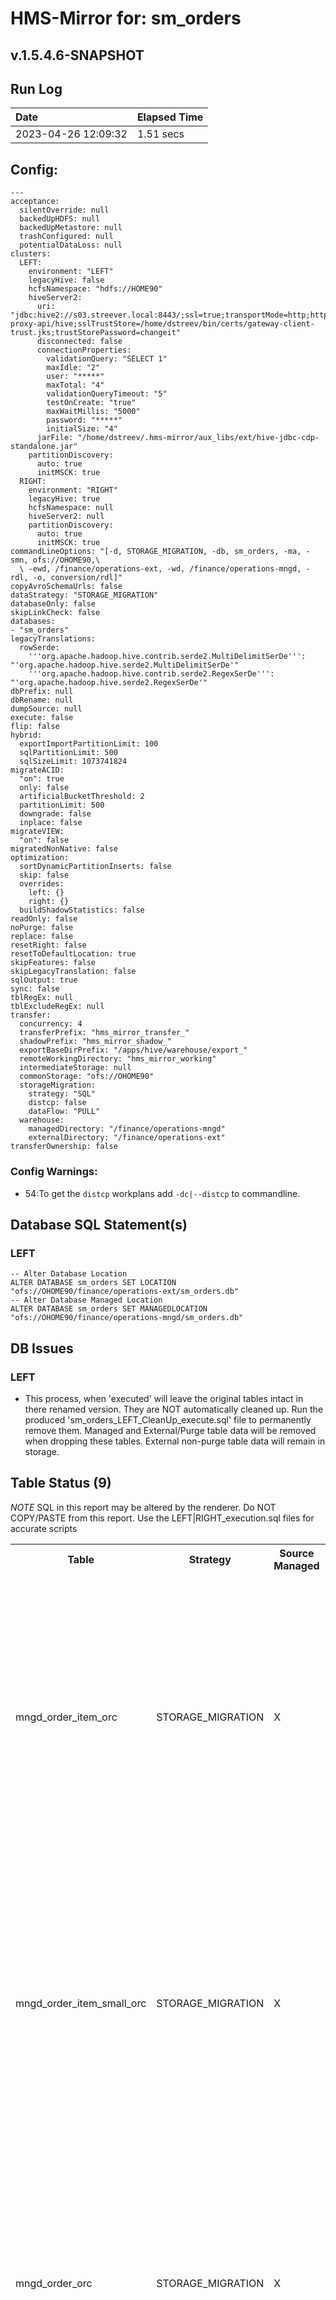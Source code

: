 # HMS-Mirror for: sm_orders

v.1.5.4.6-SNAPSHOT
---
## Run Log

| Date | Elapsed Time |
|:---|:---|
| 2023-04-26 12:09:32 | 1.51 secs |

## Config:
```
---
acceptance:
  silentOverride: null
  backedUpHDFS: null
  backedUpMetastore: null
  trashConfigured: null
  potentialDataLoss: null
clusters:
  LEFT:
    environment: "LEFT"
    legacyHive: false
    hcfsNamespace: "hdfs://HOME90"
    hiveServer2:
      uri: "jdbc:hive2://s03.streever.local:8443/;ssl=true;transportMode=http;httpPath=gateway/cdp-proxy-api/hive;sslTrustStore=/home/dstreev/bin/certs/gateway-client-trust.jks;trustStorePassword=changeit"
      disconnected: false
      connectionProperties:
        validationQuery: "SELECT 1"
        maxIdle: "2"
        user: "*****"
        maxTotal: "4"
        validationQueryTimeout: "5"
        testOnCreate: "true"
        maxWaitMillis: "5000"
        password: "*****"
        initialSize: "4"
      jarFile: "/home/dstreev/.hms-mirror/aux_libs/ext/hive-jdbc-cdp-standalone.jar"
    partitionDiscovery:
      auto: true
      initMSCK: true
  RIGHT:
    environment: "RIGHT"
    legacyHive: true
    hcfsNamespace: null
    hiveServer2: null
    partitionDiscovery:
      auto: true
      initMSCK: true
commandLineOptions: "[-d, STORAGE_MIGRATION, -db, sm_orders, -ma, -smn, ofs://OHOME90,\
  \ -ewd, /finance/operations-ext, -wd, /finance/operations-mngd, -rdl, -o, conversion/rdl]"
copyAvroSchemaUrls: false
dataStrategy: "STORAGE_MIGRATION"
databaseOnly: false
skipLinkCheck: false
databases:
- "sm_orders"
legacyTranslations:
  rowSerde:
    '''org.apache.hadoop.hive.contrib.serde2.MultiDelimitSerDe''': "'org.apache.hadoop.hive.serde2.MultiDelimitSerDe'"
    '''org.apache.hadoop.hive.contrib.serde2.RegexSerDe''': "'org.apache.hadoop.hive.serde2.RegexSerDe'"
dbPrefix: null
dbRename: null
dumpSource: null
execute: false
flip: false
hybrid:
  exportImportPartitionLimit: 100
  sqlPartitionLimit: 500
  sqlSizeLimit: 1073741824
migrateACID:
  "on": true
  only: false
  artificialBucketThreshold: 2
  partitionLimit: 500
  downgrade: false
  inplace: false
migrateVIEW:
  "on": false
migratedNonNative: false
optimization:
  sortDynamicPartitionInserts: false
  skip: false
  overrides:
    left: {}
    right: {}
  buildShadowStatistics: false
readOnly: false
noPurge: false
replace: false
resetRight: false
resetToDefaultLocation: true
skipFeatures: false
skipLegacyTranslation: false
sqlOutput: true
sync: false
tblRegEx: null
tblExcludeRegEx: null
transfer:
  concurrency: 4
  transferPrefix: "hms_mirror_transfer_"
  shadowPrefix: "hms_mirror_shadow_"
  exportBaseDirPrefix: "/apps/hive/warehouse/export_"
  remoteWorkingDirectory: "hms_mirror_working"
  intermediateStorage: null
  commonStorage: "ofs://OHOME90"
  storageMigration:
    strategy: "SQL"
    distcp: false
    dataFlow: "PULL"
  warehouse:
    managedDirectory: "/finance/operations-mngd"
    externalDirectory: "/finance/operations-ext"
transferOwnership: false

```

### Config Warnings:
- 54:To get the `distcp` workplans add `-dc|--distcp` to commandline.

## Database SQL Statement(s)

### LEFT

```
-- Alter Database Location
ALTER DATABASE sm_orders SET LOCATION "ofs://OHOME90/finance/operations-ext/sm_orders.db"
-- Alter Database Managed Location
ALTER DATABASE sm_orders SET MANAGEDLOCATION "ofs://OHOME90/finance/operations-mngd/sm_orders.db"
```

## DB Issues

### LEFT

* This process, when 'executed' will leave the original tables intact in there renamed version.  They are NOT automatically cleaned up.  Run the produced 'sm_orders_LEFT_CleanUp_execute.sql' file to permanently remove them.  Managed and External/Purge table data will be removed when dropping these tables.  External non-purge table data will remain in storage.

## Table Status (9)

*NOTE* SQL in this report may be altered by the renderer.  Do NOT COPY/PASTE from this report.  Use the LEFT|RIGHT_execution.sql files for accurate scripts

<table>
<tr>
<th style="test-align:left">Table</th>
<th style="test-align:left">Strategy</th>
<th style="test-align:left">Source<br/>Managed</th>
<th style="test-align:left">Source<br/>ACID</th>
<th style="test-align:left">Phase<br/>State</th>
<th style="test-align:right">Duration</th>
<th style="test-align:right">Partition<br/>Count</th>
<th style="test-align:left">Steps</th>
<th style="test-align:left">Added<br/>Properties</th>
<th style="test-align:left">Issues</th>
<th style="test-align:left">SQL</th>
</tr>
<tr>
<td>mngd_order_item_orc</td>
<td>STORAGE_MIGRATION</td>
<td>X</td>
<td>
X</td>
<td>SUCCESS</td>
<td>.05</td>
<td> </td>
<td>
<table>
<tr>
<td>.00</td><td>init</td><td></td></tr>
<tr>
<td>.23</td><td>LEFT</td><td>Fetched Schema</td></tr>
<tr>
<td>.00</td><td>TRANSACTIONAL</td><td>true</td></tr>
<tr>
<td>.86</td><td>TRANSFER</td><td>STORAGE_MIGRATION</td></tr>
<tr>
<td>.04</td><td>LEFT</td><td>Sql Run Complete for: Selecting DB</td></tr>
<tr>
<td>.00</td><td>LEFT</td><td>Sql Run Complete for: Rename table</td></tr>
<tr>
<td>.00</td><td>LEFT</td><td>Sql Run Complete for: Creating Table</td></tr>
<tr>
<td>.00</td><td>LEFT</td><td>Sql Run Complete for: Moving data to new Namespace</td></tr>
</table>
</td>
<td>
<table><tr>
<th colspan="2">RIGHT</th>
</tr>
<tr>
<td>hmsMirror_Metadata_Stage1</td>
<td>2023-04-26 12:09:32</td>
</tr>
</table></td>
<td>
<table><tr>
<th>RIGHT</th>
</tr>
<tr>
<td>Location Stripped from ACID definition.  Location element in 'CREATE' not allowed in Hive3+</td>
</tr>
<tr>
<td>'reset-to-default-location' was specified.  Table definition stripped of LOCATION.  Location will be determined by the database or system warehouse settings.</td>
</tr>
</table></td>
<td>
<table><tr>
<th colspan="2">LEFT</th>
</tr>
<tr>
<td>Selecting DB</td>
<td>USE sm_orders</td>
</tr>
<tr>
<td>Rename table</td>
<td> ALTER TABLE mngd_order_item_orc RENAME TO mngd_order_item_orc_bc9c89a2fc7f4fd2a64402869b97ca42</td>
</tr>
<tr>
<td>Creating Table</td>
<td>CREATE TABLE `mngd_order_item_orc`(
`order_id` string,
`order_item_id` string,
`product_id` string,
`quantity` bigint,
`cost` double)
ROW FORMAT SERDE
'org.apache.hadoop.hive.ql.io.orc.OrcSerde'
STORED AS INPUTFORMAT
'org.apache.hadoop.hive.ql.io.orc.OrcInputFormat'
OUTPUTFORMAT
'org.apache.hadoop.hive.ql.io.orc.OrcOutputFormat'
TBLPROPERTIES (
'hmsMirror_Metadata_Stage1'='2023-04-26 12:09:32',
'bucketing_version'='2',
'transactional'='true',
'transactional_properties'='insert_only'
)</td>
</tr>
<tr>
<td>Moving data to new Namespace</td>
<td>FROM mngd_order_item_orc_bc9c89a2fc7f4fd2a64402869b97ca42 INSERT OVERWRITE TABLE mngd_order_item_orc SELECT *</td>
</tr>
<tr>
<td>Drop table</td>
<td>DROP TABLE IF EXISTS mngd_order_item_orc_bc9c89a2fc7f4fd2a64402869b97ca42</td>
</tr>
</table></td>
</tr>
<tr>
<td>mngd_order_item_small_orc</td>
<td>STORAGE_MIGRATION</td>
<td>X</td>
<td>
X</td>
<td>SUCCESS</td>
<td>.04</td>
<td> </td>
<td>
<table>
<tr>
<td>.00</td><td>init</td><td></td></tr>
<tr>
<td>.55</td><td>LEFT</td><td>Fetched Schema</td></tr>
<tr>
<td>.00</td><td>TRANSACTIONAL</td><td>true</td></tr>
<tr>
<td>.54</td><td>TRANSFER</td><td>STORAGE_MIGRATION</td></tr>
<tr>
<td>.01</td><td>LEFT</td><td>Sql Run Complete for: Selecting DB</td></tr>
<tr>
<td>.00</td><td>LEFT</td><td>Sql Run Complete for: Rename table</td></tr>
<tr>
<td>.00</td><td>LEFT</td><td>Sql Run Complete for: Creating Table</td></tr>
<tr>
<td>.02</td><td>LEFT</td><td>Sql Run Complete for: Moving data to new Namespace</td></tr>
</table>
</td>
<td>
<table><tr>
<th colspan="2">RIGHT</th>
</tr>
<tr>
<td>hmsMirror_Metadata_Stage1</td>
<td>2023-04-26 12:09:32</td>
</tr>
</table></td>
<td>
<table><tr>
<th>RIGHT</th>
</tr>
<tr>
<td>Location Stripped from ACID definition.  Location element in 'CREATE' not allowed in Hive3+</td>
</tr>
<tr>
<td>'reset-to-default-location' was specified.  Table definition stripped of LOCATION.  Location will be determined by the database or system warehouse settings.</td>
</tr>
</table></td>
<td>
<table><tr>
<th colspan="2">LEFT</th>
</tr>
<tr>
<td>Selecting DB</td>
<td>USE sm_orders</td>
</tr>
<tr>
<td>Rename table</td>
<td> ALTER TABLE mngd_order_item_small_orc RENAME TO mngd_order_item_small_orc_b028df3715c541d784dda9deb29936c3</td>
</tr>
<tr>
<td>Creating Table</td>
<td>CREATE TABLE `mngd_order_item_small_orc`(
`order_id` string,
`order_item_id` string,
`product_id` string,
`quantity` bigint,
`cost` double)
ROW FORMAT SERDE
'org.apache.hadoop.hive.ql.io.orc.OrcSerde'
STORED AS INPUTFORMAT
'org.apache.hadoop.hive.ql.io.orc.OrcInputFormat'
OUTPUTFORMAT
'org.apache.hadoop.hive.ql.io.orc.OrcOutputFormat'
TBLPROPERTIES (
'hmsMirror_Metadata_Stage1'='2023-04-26 12:09:32',
'bucketing_version'='2',
'transactional'='true',
'transactional_properties'='insert_only'
)</td>
</tr>
<tr>
<td>Moving data to new Namespace</td>
<td>FROM mngd_order_item_small_orc_b028df3715c541d784dda9deb29936c3 INSERT OVERWRITE TABLE mngd_order_item_small_orc SELECT *</td>
</tr>
<tr>
<td>Drop table</td>
<td>DROP TABLE IF EXISTS mngd_order_item_small_orc_b028df3715c541d784dda9deb29936c3</td>
</tr>
</table></td>
</tr>
<tr>
<td>mngd_order_orc</td>
<td>STORAGE_MIGRATION</td>
<td>X</td>
<td>
X</td>
<td>SUCCESS</td>
<td>.02</td>
<td> </td>
<td>
<table>
<tr>
<td>.00</td><td>init</td><td></td></tr>
<tr>
<td>.81</td><td>LEFT</td><td>Fetched Schema</td></tr>
<tr>
<td>.00</td><td>TRANSACTIONAL</td><td>true</td></tr>
<tr>
<td>.28</td><td>TRANSFER</td><td>STORAGE_MIGRATION</td></tr>
<tr>
<td>.02</td><td>LEFT</td><td>Sql Run Complete for: Selecting DB</td></tr>
<tr>
<td>.00</td><td>LEFT</td><td>Sql Run Complete for: Rename table</td></tr>
<tr>
<td>.00</td><td>LEFT</td><td>Sql Run Complete for: Creating Table</td></tr>
<tr>
<td>.00</td><td>LEFT</td><td>Sql Run Complete for: Moving data to new Namespace</td></tr>
</table>
</td>
<td>
<table><tr>
<th colspan="2">RIGHT</th>
</tr>
<tr>
<td>hmsMirror_Metadata_Stage1</td>
<td>2023-04-26 12:09:32</td>
</tr>
</table></td>
<td>
<table><tr>
<th>RIGHT</th>
</tr>
<tr>
<td>Location Stripped from ACID definition.  Location element in 'CREATE' not allowed in Hive3+</td>
</tr>
<tr>
<td>'reset-to-default-location' was specified.  Table definition stripped of LOCATION.  Location will be determined by the database or system warehouse settings.</td>
</tr>
</table></td>
<td>
<table><tr>
<th colspan="2">LEFT</th>
</tr>
<tr>
<td>Selecting DB</td>
<td>USE sm_orders</td>
</tr>
<tr>
<td>Rename table</td>
<td> ALTER TABLE mngd_order_orc RENAME TO mngd_order_orc_da7c308560bd4d0a8790d1f7b68b64cc</td>
</tr>
<tr>
<td>Creating Table</td>
<td>CREATE TABLE `mngd_order_orc`(
`id` string,
`user_id` string,
`order_date` date,
`status` string)
ROW FORMAT SERDE
'org.apache.hadoop.hive.ql.io.orc.OrcSerde'
STORED AS INPUTFORMAT
'org.apache.hadoop.hive.ql.io.orc.OrcInputFormat'
OUTPUTFORMAT
'org.apache.hadoop.hive.ql.io.orc.OrcOutputFormat'
TBLPROPERTIES (
'hmsMirror_Metadata_Stage1'='2023-04-26 12:09:32',
'bucketing_version'='2',
'transactional'='true',
'transactional_properties'='insert_only'
)</td>
</tr>
<tr>
<td>Moving data to new Namespace</td>
<td>FROM mngd_order_orc_da7c308560bd4d0a8790d1f7b68b64cc INSERT OVERWRITE TABLE mngd_order_orc SELECT *</td>
</tr>
<tr>
<td>Drop table</td>
<td>DROP TABLE IF EXISTS mngd_order_orc_da7c308560bd4d0a8790d1f7b68b64cc</td>
</tr>
</table></td>
</tr>
<tr>
<td>mngd_order_small_orc</td>
<td>STORAGE_MIGRATION</td>
<td>X</td>
<td>
X</td>
<td>SUCCESS</td>
<td>.03</td>
<td> </td>
<td>
<table>
<tr>
<td>.00</td><td>init</td><td></td></tr>
<tr>
<td>.82</td><td>LEFT</td><td>Fetched Schema</td></tr>
<tr>
<td>.00</td><td>TRANSACTIONAL</td><td>true</td></tr>
<tr>
<td>.27</td><td>TRANSFER</td><td>STORAGE_MIGRATION</td></tr>
<tr>
<td>.03</td><td>LEFT</td><td>Sql Run Complete for: Selecting DB</td></tr>
<tr>
<td>.00</td><td>LEFT</td><td>Sql Run Complete for: Rename table</td></tr>
<tr>
<td>.00</td><td>LEFT</td><td>Sql Run Complete for: Creating Table</td></tr>
<tr>
<td>.00</td><td>LEFT</td><td>Sql Run Complete for: Moving data to new Namespace</td></tr>
</table>
</td>
<td>
<table><tr>
<th colspan="2">RIGHT</th>
</tr>
<tr>
<td>hmsMirror_Metadata_Stage1</td>
<td>2023-04-26 12:09:32</td>
</tr>
</table></td>
<td>
<table><tr>
<th>RIGHT</th>
</tr>
<tr>
<td>Location Stripped from ACID definition.  Location element in 'CREATE' not allowed in Hive3+</td>
</tr>
<tr>
<td>'reset-to-default-location' was specified.  Table definition stripped of LOCATION.  Location will be determined by the database or system warehouse settings.</td>
</tr>
</table></td>
<td>
<table><tr>
<th colspan="2">LEFT</th>
</tr>
<tr>
<td>Selecting DB</td>
<td>USE sm_orders</td>
</tr>
<tr>
<td>Rename table</td>
<td> ALTER TABLE mngd_order_small_orc RENAME TO mngd_order_small_orc_640778cfae4e4b9182db8d4904ca936a</td>
</tr>
<tr>
<td>Creating Table</td>
<td>CREATE TABLE `mngd_order_small_orc`(
`id` string,
`user_id` string,
`order_date` date,
`status` string)
ROW FORMAT SERDE
'org.apache.hadoop.hive.ql.io.orc.OrcSerde'
STORED AS INPUTFORMAT
'org.apache.hadoop.hive.ql.io.orc.OrcInputFormat'
OUTPUTFORMAT
'org.apache.hadoop.hive.ql.io.orc.OrcOutputFormat'
TBLPROPERTIES (
'hmsMirror_Metadata_Stage1'='2023-04-26 12:09:32',
'bucketing_version'='2',
'transactional'='true',
'transactional_properties'='insert_only'
)</td>
</tr>
<tr>
<td>Moving data to new Namespace</td>
<td>FROM mngd_order_small_orc_640778cfae4e4b9182db8d4904ca936a INSERT OVERWRITE TABLE mngd_order_small_orc SELECT *</td>
</tr>
<tr>
<td>Drop table</td>
<td>DROP TABLE IF EXISTS mngd_order_small_orc_640778cfae4e4b9182db8d4904ca936a</td>
</tr>
</table></td>
</tr>
<tr>
<td>order_item_orc</td>
<td>STORAGE_MIGRATION</td>
<td></td>
<td>
</td>
<td>SUCCESS</td>
<td>.02</td>
<td> </td>
<td>
<table>
<tr>
<td>.00</td><td>init</td><td></td></tr>
<tr>
<td>.51</td><td>LEFT</td><td>Fetched Schema</td></tr>
<tr>
<td>.60</td><td>TRANSFER</td><td>STORAGE_MIGRATION</td></tr>
<tr>
<td>.02</td><td>LEFT</td><td>Sql Run Complete for: Selecting DB</td></tr>
<tr>
<td>.00</td><td>LEFT</td><td>Sql Run Complete for: Remove table property</td></tr>
<tr>
<td>.00</td><td>LEFT</td><td>Sql Run Complete for: Rename table</td></tr>
<tr>
<td>.01</td><td>LEFT</td><td>Sql Run Complete for: Creating Table</td></tr>
<tr>
<td>.00</td><td>LEFT</td><td>Sql Run Complete for: Moving data to new Namespace</td></tr>
</table>
</td>
<td>
<table><tr>
<th colspan="2">RIGHT</th>
</tr>
<tr>
<td>hmsMirror_Metadata_Stage1</td>
<td>2023-04-26 12:09:32</td>
</tr>
</table></td>
<td>
<table><tr>
<th>RIGHT</th>
</tr>
<tr>
<td>'reset-to-default-location' was specified.  Table definition stripped of LOCATION.  Location will be determined by the database or system warehouse settings.</td>
</tr>
</table></td>
<td>
<table><tr>
<th colspan="2">LEFT</th>
</tr>
<tr>
<td>Selecting DB</td>
<td>USE sm_orders</td>
</tr>
<tr>
<td>Remove table property</td>
<td>ALTER TABLE order_item_orc UNSET TBLPROPERTIES ("TRANSLATED_TO_EXTERNAL")</td>
</tr>
<tr>
<td>Rename table</td>
<td> ALTER TABLE order_item_orc RENAME TO order_item_orc_e2b738365a514daa94500b657cc1350c</td>
</tr>
<tr>
<td>Creating Table</td>
<td>CREATE EXTERNAL TABLE `order_item_orc`(
`order_id` string,
`order_item_id` string,
`product_id` string,
`quantity` bigint,
`cost` double)
ROW FORMAT SERDE
'org.apache.hadoop.hive.ql.io.orc.OrcSerde'
STORED AS INPUTFORMAT
'org.apache.hadoop.hive.ql.io.orc.OrcInputFormat'
OUTPUTFORMAT
'org.apache.hadoop.hive.ql.io.orc.OrcOutputFormat'
TBLPROPERTIES (
'hmsMirror_Metadata_Stage1'='2023-04-26 12:09:32',
'TRANSLATED_TO_EXTERNAL'='TRUE',
'bucketing_version'='2',
'external.table.purge'='false'
)</td>
</tr>
<tr>
<td>Moving data to new Namespace</td>
<td>FROM order_item_orc_e2b738365a514daa94500b657cc1350c INSERT OVERWRITE TABLE order_item_orc SELECT *</td>
</tr>
<tr>
<td>Drop table</td>
<td>DROP TABLE IF EXISTS order_item_orc_e2b738365a514daa94500b657cc1350c</td>
</tr>
</table></td>
</tr>
<tr>
<td>order_item_small_orc</td>
<td>STORAGE_MIGRATION</td>
<td></td>
<td>
</td>
<td>SUCCESS</td>
<td>.03</td>
<td> </td>
<td>
<table>
<tr>
<td>.00</td><td>init</td><td></td></tr>
<tr>
<td>1.08</td><td>LEFT</td><td>Fetched Schema</td></tr>
<tr>
<td>.05</td><td>TRANSFER</td><td>STORAGE_MIGRATION</td></tr>
<tr>
<td>.02</td><td>LEFT</td><td>Sql Run Complete for: Selecting DB</td></tr>
<tr>
<td>.00</td><td>LEFT</td><td>Sql Run Complete for: Rename table</td></tr>
<tr>
<td>.00</td><td>LEFT</td><td>Sql Run Complete for: Creating Table</td></tr>
<tr>
<td>.00</td><td>LEFT</td><td>Sql Run Complete for: Moving data to new Namespace</td></tr>
</table>
</td>
<td>
<table><tr>
<th colspan="2">RIGHT</th>
</tr>
<tr>
<td>hmsMirror_Metadata_Stage1</td>
<td>2023-04-26 12:09:32</td>
</tr>
</table></td>
<td>
<table><tr>
<th>RIGHT</th>
</tr>
<tr>
<td>'reset-to-default-location' was specified.  Table definition stripped of LOCATION.  Location will be determined by the database or system warehouse settings.</td>
</tr>
</table></td>
<td>
<table><tr>
<th colspan="2">LEFT</th>
</tr>
<tr>
<td>Selecting DB</td>
<td>USE sm_orders</td>
</tr>
<tr>
<td>Rename table</td>
<td> ALTER TABLE order_item_small_orc RENAME TO order_item_small_orc_ced67c4c3fbc498b8018c39b5b567068</td>
</tr>
<tr>
<td>Creating Table</td>
<td>CREATE EXTERNAL TABLE `order_item_small_orc`(
`order_id` string,
`order_item_id` string,
`product_id` string,
`quantity` bigint,
`cost` double)
ROW FORMAT SERDE
'org.apache.hadoop.hive.ql.io.orc.OrcSerde'
STORED AS INPUTFORMAT
'org.apache.hadoop.hive.ql.io.orc.OrcInputFormat'
OUTPUTFORMAT
'org.apache.hadoop.hive.ql.io.orc.OrcOutputFormat'
TBLPROPERTIES (
'hmsMirror_Metadata_Stage1'='2023-04-26 12:09:32',
'bucketing_version'='2')</td>
</tr>
<tr>
<td>Moving data to new Namespace</td>
<td>FROM order_item_small_orc_ced67c4c3fbc498b8018c39b5b567068 INSERT OVERWRITE TABLE order_item_small_orc SELECT *</td>
</tr>
<tr>
<td>Drop table</td>
<td>DROP TABLE IF EXISTS order_item_small_orc_ced67c4c3fbc498b8018c39b5b567068</td>
</tr>
</table></td>
</tr>
<tr>
<td>order_orc</td>
<td>STORAGE_MIGRATION</td>
<td></td>
<td>
</td>
<td>SUCCESS</td>
<td>.02</td>
<td> </td>
<td>
<table>
<tr>
<td>.00</td><td>init</td><td></td></tr>
<tr>
<td>.81</td><td>LEFT</td><td>Fetched Schema</td></tr>
<tr>
<td>.32</td><td>TRANSFER</td><td>STORAGE_MIGRATION</td></tr>
<tr>
<td>.02</td><td>LEFT</td><td>Sql Run Complete for: Selecting DB</td></tr>
<tr>
<td>.00</td><td>LEFT</td><td>Sql Run Complete for: Rename table</td></tr>
<tr>
<td>.00</td><td>LEFT</td><td>Sql Run Complete for: Creating Table</td></tr>
<tr>
<td>.00</td><td>LEFT</td><td>Sql Run Complete for: Moving data to new Namespace</td></tr>
</table>
</td>
<td>
<table><tr>
<th colspan="2">RIGHT</th>
</tr>
<tr>
<td>hmsMirror_Metadata_Stage1</td>
<td>2023-04-26 12:09:32</td>
</tr>
</table></td>
<td>
<table><tr>
<th>RIGHT</th>
</tr>
<tr>
<td>'reset-to-default-location' was specified.  Table definition stripped of LOCATION.  Location will be determined by the database or system warehouse settings.</td>
</tr>
</table></td>
<td>
<table><tr>
<th colspan="2">LEFT</th>
</tr>
<tr>
<td>Selecting DB</td>
<td>USE sm_orders</td>
</tr>
<tr>
<td>Rename table</td>
<td> ALTER TABLE order_orc RENAME TO order_orc_6e69c0d258c14399ac65323ca435fed5</td>
</tr>
<tr>
<td>Creating Table</td>
<td>CREATE EXTERNAL TABLE `order_orc`(
`id` string,
`user_id` string,
`order_date` date,
`status` string)
ROW FORMAT SERDE
'org.apache.hadoop.hive.ql.io.orc.OrcSerde'
STORED AS INPUTFORMAT
'org.apache.hadoop.hive.ql.io.orc.OrcInputFormat'
OUTPUTFORMAT
'org.apache.hadoop.hive.ql.io.orc.OrcOutputFormat'
TBLPROPERTIES (
'hmsMirror_Metadata_Stage1'='2023-04-26 12:09:32',
'bucketing_version'='2')</td>
</tr>
<tr>
<td>Moving data to new Namespace</td>
<td>FROM order_orc_6e69c0d258c14399ac65323ca435fed5 INSERT OVERWRITE TABLE order_orc SELECT *</td>
</tr>
<tr>
<td>Drop table</td>
<td>DROP TABLE IF EXISTS order_orc_6e69c0d258c14399ac65323ca435fed5</td>
</tr>
</table></td>
</tr>
<tr>
<td>order_small_orc</td>
<td>STORAGE_MIGRATION</td>
<td></td>
<td>
</td>
<td>SUCCESS</td>
<td>.01</td>
<td> </td>
<td>
<table>
<tr>
<td>.00</td><td>init</td><td></td></tr>
<tr>
<td>1.08</td><td>LEFT</td><td>Fetched Schema</td></tr>
<tr>
<td>.06</td><td>TRANSFER</td><td>STORAGE_MIGRATION</td></tr>
<tr>
<td>.01</td><td>LEFT</td><td>Sql Run Complete for: Selecting DB</td></tr>
<tr>
<td>.00</td><td>LEFT</td><td>Sql Run Complete for: Rename table</td></tr>
<tr>
<td>.00</td><td>LEFT</td><td>Sql Run Complete for: Creating Table</td></tr>
<tr>
<td>.00</td><td>LEFT</td><td>Sql Run Complete for: Moving data to new Namespace</td></tr>
</table>
</td>
<td>
<table><tr>
<th colspan="2">RIGHT</th>
</tr>
<tr>
<td>hmsMirror_Metadata_Stage1</td>
<td>2023-04-26 12:09:32</td>
</tr>
</table></td>
<td>
<table><tr>
<th>RIGHT</th>
</tr>
<tr>
<td>'reset-to-default-location' was specified.  Table definition stripped of LOCATION.  Location will be determined by the database or system warehouse settings.</td>
</tr>
</table></td>
<td>
<table><tr>
<th colspan="2">LEFT</th>
</tr>
<tr>
<td>Selecting DB</td>
<td>USE sm_orders</td>
</tr>
<tr>
<td>Rename table</td>
<td> ALTER TABLE order_small_orc RENAME TO order_small_orc_4fdbbb7e60644e15b5cc690910d7457f</td>
</tr>
<tr>
<td>Creating Table</td>
<td>CREATE EXTERNAL TABLE `order_small_orc`(
`id` string,
`user_id` string,
`order_date` date,
`status` string)
ROW FORMAT SERDE
'org.apache.hadoop.hive.ql.io.orc.OrcSerde'
STORED AS INPUTFORMAT
'org.apache.hadoop.hive.ql.io.orc.OrcInputFormat'
OUTPUTFORMAT
'org.apache.hadoop.hive.ql.io.orc.OrcOutputFormat'
TBLPROPERTIES (
'hmsMirror_Metadata_Stage1'='2023-04-26 12:09:32',
'bucketing_version'='2')</td>
</tr>
<tr>
<td>Moving data to new Namespace</td>
<td>FROM order_small_orc_4fdbbb7e60644e15b5cc690910d7457f INSERT OVERWRITE TABLE order_small_orc SELECT *</td>
</tr>
<tr>
<td>Drop table</td>
<td>DROP TABLE IF EXISTS order_small_orc_4fdbbb7e60644e15b5cc690910d7457f</td>
</tr>
</table></td>
</tr>
<tr>
<td>order_src</td>
<td>STORAGE_MIGRATION</td>
<td></td>
<td>
</td>
<td>SUCCESS</td>
<td>.02</td>
<td> </td>
<td>
<table>
<tr>
<td>.00</td><td>init</td><td></td></tr>
<tr>
<td>1.07</td><td>LEFT</td><td>Fetched Schema</td></tr>
<tr>
<td>.07</td><td>TRANSFER</td><td>STORAGE_MIGRATION</td></tr>
<tr>
<td>.01</td><td>LEFT</td><td>Sql Run Complete for: Selecting DB</td></tr>
<tr>
<td>.00</td><td>LEFT</td><td>Sql Run Complete for: Rename table</td></tr>
<tr>
<td>.00</td><td>LEFT</td><td>Sql Run Complete for: Creating Table</td></tr>
<tr>
<td>.00</td><td>LEFT</td><td>Sql Run Complete for: Moving data to new Namespace</td></tr>
</table>
</td>
<td>
<table><tr>
<th colspan="2">RIGHT</th>
</tr>
<tr>
<td>hmsMirror_Metadata_Stage1</td>
<td>2023-04-26 12:09:32</td>
</tr>
</table></td>
<td>
<table><tr>
<th>RIGHT</th>
</tr>
<tr>
<td>'reset-to-default-location' was specified.  Table definition stripped of LOCATION.  Location will be determined by the database or system warehouse settings.</td>
</tr>
<tr>
<td>Feature (STRUCT_ESCAPE) was found applicable and adjustments applied. Reserved/Key words in a tables field definition need to be escaped.  If they are NOT, this process will escape them and post a warning about the change.</td>
</tr>
</table></td>
<td>
<table><tr>
<th colspan="2">LEFT</th>
</tr>
<tr>
<td>Selecting DB</td>
<td>USE sm_orders</td>
</tr>
<tr>
<td>Rename table</td>
<td> ALTER TABLE order_src RENAME TO order_src_869b10b9a09e49068dd418509f4febca</td>
</tr>
<tr>
<td>Creating Table</td>
<td>CREATE EXTERNAL TABLE `order_src`(
`id` string COMMENT 'from deserializer',
`user_id` string COMMENT 'from deserializer',
`order_date` date COMMENT 'from deserializer',
`status` string COMMENT 'from deserializer',
`order_items` array<struct<`order_item_id`:string, `product_id`:string, `quantity`:bigint, `cost`:double>> COMMENT 'from deserializer')
ROW FORMAT SERDE
'org.apache.hadoop.hive.serde2.JsonSerDe'
STORED AS INPUTFORMAT
'org.apache.hadoop.mapred.TextInputFormat'
OUTPUTFORMAT
'org.apache.hadoop.hive.ql.io.HiveIgnoreKeyTextOutputFormat'
TBLPROPERTIES (
'hmsMirror_Metadata_Stage1'='2023-04-26 12:09:32',
'bucketing_version'='2')</td>
</tr>
<tr>
<td>Moving data to new Namespace</td>
<td>FROM order_src_869b10b9a09e49068dd418509f4febca INSERT OVERWRITE TABLE order_src SELECT *</td>
</tr>
<tr>
<td>Drop table</td>
<td>DROP TABLE IF EXISTS order_src_869b10b9a09e49068dd418509f4febca</td>
</tr>
</table></td>
</tr>
</table>
